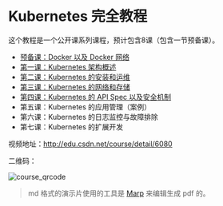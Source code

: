 # Kubernetes 完全教程

这个教程是一个公开课系列课程，预计包含8课（包含一节预备课）。



-  [预备课：Docker 以及 Docker 网络](chapter-0-docker-and-network.md)
-  [第一课：Kubernetes 架构概述](chapter-1-kubernetes-architecture.md)
-  [第二课：Kubernetes 的安装和运维](chapter-2-kubernetes-install.md)
-  [第三课：Kubernetes 的网络和存储](chapter-3-kubernetes-network-and-storage.md)
-  [第四课：Kubernetes 的 API Spec 以及安全机制](chapter-4-kubernetes-api-and-security.md)
-  第五课：Kubernetes 的应用管理（案例）
-  第六课：Kubernetes 的日志监控与故障排除
-  第七课：Kubernetes 的扩展开发

视频地址：http://edu.csdn.net/course/detail/6080

二维码：

![course_qrcode](images/course-qrcode.png)



> md 格式的演示片使用的工具是 [Marp](https://github.com/yhatt/marp) 来编辑生成 pdf 的。


